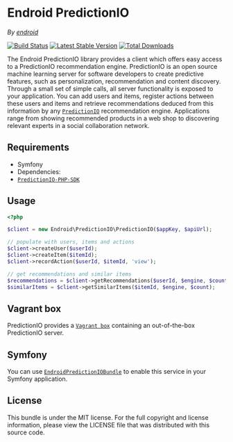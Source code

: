 Endroid PredictionIO
====================

*By [endroid](http://endroid.nl/)*

[![Build Status](https://secure.travis-ci.org/endroid/PredictionIO.png)](http://travis-ci.org/endroid/PredictionIO)
[![Latest Stable Version](https://poser.pugx.org/endroid/prediction-io/v/stable.png)](https://packagist.org/packages/endroid/prediction-io)
[![Total Downloads](https://poser.pugx.org/endroid/prediction-io/downloads.png)](https://packagist.org/packages/endroid/prediction-io)

The Endroid PredictionIO library provides a client which offers easy access to a PredictionIO recommendation engine.
PredictionIO is an open source machine learning server for software developers to create predictive features, such as
personalization, recommendation and content discovery. Through a small set of simple calls, all server functionality is
exposed to your application. You can add users and items, register actions between these users and items and retrieve
recommendations deduced from this information by any [`PredictionIO`](http://prediction.io/) recommendation engine.
Applications range from showing recommended products in a web shop to discovering relevant experts in a social
collaboration network.

## Requirements

* Symfony
* Dependencies:
 * [`PredictionIO-PHP-SDK`](https://github.com/PredictionIO/PredictionIO-PHP-SDK)

## Usage

```php
<?php

$client = new Endroid\PredictionIO\PredictionIO($appKey, $apiUrl);

// populate with users, items and actions
$client->createUser($userId);
$client->createItem($itemId);
$client->recordAction($userId, $itemId, 'view');

// get recommendations and similar items
$recommendations = $client->getRecommendations($userId, $engine, $count);
$similarItems = $client->getSimilarItems($itemId, $engine, $count);

```

## Vagrant box

PredictionIO provides a [`Vagrant box`](http://docs.prediction.io/current/installation/install-predictionio-with-virtualbox-vagrant.html)
containing an out-of-the-box PredictionIO server.

## Symfony

You can use [`EndroidPredictionIOBundle`](https://github.com/endroid/EndroidPredictionIOBundle) to enable this service in your Symfony application.

## License

This bundle is under the MIT license. For the full copyright and license information, please view the LICENSE file that
was distributed with this source code.
